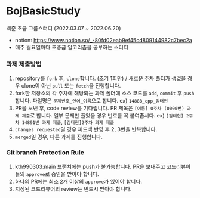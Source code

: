 # BojBasicStudy
백준 초급 그룹스터디 (2022.03.07 ~ 2022.06.20) 
- notion: https://www.notion.so/_-80fd02eab9ef45cd809144982c7bec2a
- 매주 월요일마다 초중급 알고리즘을 공부하는 스터디

### 과제 제출방법
1. repository를 `fork` 후, `clone`합니다. (초기 1회만) / 새로운 주차 폴더가 생겼을 경우 clone이 아닌 `pull` 또는 `fetch`을 진행합니다. 
2. fork한 저장소의 각 주차에 해당되는 과제 폴더에 소스 코드를 `add`, `commit` 후 `push` 합니다. 파일명은 `문제번호_언어_이름`으로 합니다. ex) `14888_cpp_김태현`
3. PR을 보낸 후, code review를 기다립니다. PR 제목은 `[이름] O주차 (0000번) 과제 제출`로 합니다. 일부 문제만 풀었을 경우 번호를 꼭 붙여줍시다. ex) `[김태현] 2주차 14891번 과제 제출`, `[김태현]2주차 과제 제출`
4. `changes requested`일 경우 피드백 반영 후 2, 3번을 반복합니다.
5. `merged`일 경우, 다른 과제를 진행합니다.

### Git branch Protection Rule
1. kth990303:main 브랜치에는 push가 불가능합니다. PR을 보내주고 코드리뷰어들의 `approve`로 승인을 받아야 합니다.
2. 하나의 PR에는 최소 2개 이상의 `approve`가 있어야 합니다.
3. 지정된 코드리뷰어의 review는 반드시 받아야 합니다.
